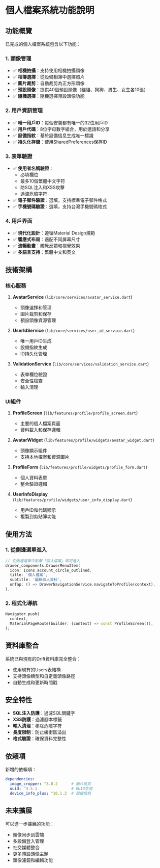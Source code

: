 # 個人檔案系統功能說明

## 功能概覽

已完成的個人檔案系統包含以下功能：

### 1. 頭像管理
- ✅ **相機拍攝**：支持使用相機拍攝頭像
- ✅ **相簿選擇**：從設備相簿中選擇照片
- ✅ **圖片裁剪**：自動裁剪為正方形頭像
- ✅ **預設頭像**：提供40個預設頭像（貓貓、狗狗、男生、女生各10張）
- ✅ **隨機選擇**：隨機選擇預設頭像功能

### 2. 用戶資訊管理
- ✅ **唯一用戶ID**：每個安裝都有唯一的32位用戶ID
- ✅ **用戶代碼**：8位字母數字組合，用於邀請和分享
- ✅ **設備指紋**：基於設備信息生成唯一標識
- ✅ **持久化存儲**：使用SharedPreferences保存ID

### 3. 表單驗證
- ✅ **使用者名稱驗證**：
  - 必填欄位
  - 最多10個繁體中文字符
  - 防SQL注入和XSS攻擊
  - 過濾危險字符
- ✅ **電子郵件驗證**：選填，支持標準電子郵件格式
- ✅ **手機號碼驗證**：選填，支持台灣手機號碼格式

### 4. 用戶界面
- ✅ **現代化設計**：遵循Material Design規範
- ✅ **響應式布局**：適配不同屏幕尺寸
- ✅ **流暢動畫**：觸覺反饋和視覺效果
- ✅ **多語言支持**：繁體中文和英文

## 技術架構

### 核心服務

1. **AvatarService** (`lib/core/services/avatar_service.dart`)
   - 頭像選擇和管理
   - 圖片裁剪和保存
   - 預設頭像資源管理

2. **UserIdService** (`lib/core/services/user_id_service.dart`)
   - 唯一用戶ID生成
   - 設備指紋生成
   - ID持久化管理

3. **ValidationService** (`lib/core/services/validation_service.dart`)
   - 表單欄位驗證
   - 安全性檢查
   - 輸入清理

### UI組件

1. **ProfileScreen** (`lib/features/profile/profile_screen.dart`)
   - 主要的個人檔案頁面
   - 資料載入和保存邏輯

2. **AvatarWidget** (`lib/features/profile/widgets/avatar_widget.dart`)
   - 頭像顯示組件
   - 支持本地檔案和資源圖片

3. **ProfileForm** (`lib/features/profile/widgets/profile_form.dart`)
   - 個人資料表單
   - 整合驗證邏輯

4. **UserInfoDisplay** (`lib/features/profile/widgets/user_info_display.dart`)
   - 用戶ID和代碼顯示
   - 複製到剪貼簿功能

## 使用方法

### 1. 從側邊選單進入
```dart
// 在側邊選單中點擊「個人檔案」即可進入
drawer_components.DrawerMenuItem(
  icon: Icons.account_circle_outlined,
  title: '個人檔案',
  subtitle: '編輯個人資料',
  onTap: () => DrawerNavigationService.navigateToProfile(context),
),
```

### 2. 程式化導航
```dart
Navigator.push(
  context,
  MaterialPageRoute(builder: (context) => const ProfileScreen()),
);
```

## 資料庫整合

系統已與現有的Drift資料庫完全整合：
- 使用現有的Users表結構
- 支持頭像類型和自定義頭像路徑
- 自動生成和更新時間戳

## 安全特性

- **SQL注入防護**：過濾SQL關鍵字
- **XSS防護**：過濾腳本標籤
- **輸入清理**：移除危險字符
- **長度限制**：防止緩衝區溢出
- **格式驗證**：確保資料完整性

## 依賴項

新增的依賴項：
```yaml
dependencies:
  image_cropper: ^8.0.2      # 圖片裁剪
  uuid: ^4.5.1               # UUID生成
  device_info_plus: ^10.1.2  # 設備信息
```

## 未來擴展

可以進一步擴展的功能：
- 頭像同步到雲端
- 多設備登入管理
- 社交媒體整合
- 更多預設頭像主題
- 頭像濾鏡和編輯功能 
